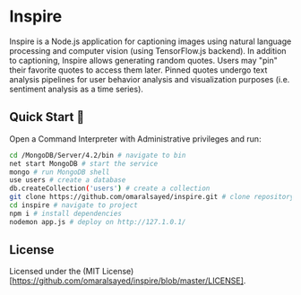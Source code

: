 # Inspire

Inspire is a Node.js application for captioning images using natural language processing and computer vision (using TensorFlow.js backend). In addition to captioning, Inspire allows generating random quotes. Users may "pin" their favorite quotes to access them later. Pinned quotes undergo text analysis pipelines for user behavior analysis and visualization purposes (i.e. sentiment analysis as a time series).

## Quick Start 🚀

Open a Command Interpreter with Administrative privileges and run:

```sh
cd /MongoDB/Server/4.2/bin # navigate to bin
net start MongoDB # start the service 
mongo # run MongoDB shell
use users # create a database
db.createCollection('users') # create a collection
git clone https://github.com/omaralsayed/inspire.git # clone repository
cd inspire # navigate to project
npm i # install dependencies
nodemon app.js # deploy on http://127.1.0.1/
```

## License

Licensed under the (MIT License)[https://github.com/omaralsayed/inspire/blob/master/LICENSE].
